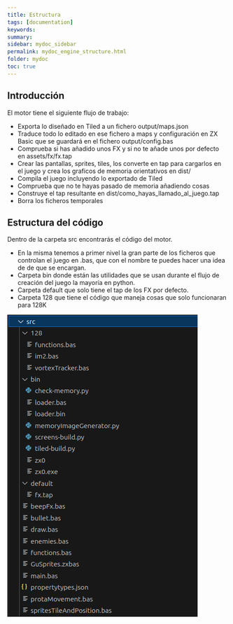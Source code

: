 ```yaml
---
title: Estructura
tags: [documentation]
keywords:
summary: 
sidebar: mydoc_sidebar
permalink: mydoc_engine_structure.html
folder: mydoc
toc: true
---
```


## Introducción

El motor tiene el siguiente flujo de trabajo:

* Exporta lo diseñado en Tiled a un fichero output/maps.json
* Traduce todo lo editado en ese fichero a maps y configuración en ZX Basic que se guardará en el fichero output/config.bas
* Comprueba si has añadido unos FX y si no te añade unos por defecto en assets/fx/fx.tap
* Crear las pantallas, sprites, tiles, los converte en tap para cargarlos en el juego y crea los graficos de memoria orientativos en dist/
* Compila el juego incluyendo lo exportado de Tiled
* Comprueba que no te hayas pasado de memoria añadiendo cosas
* Construye el tap resultante en dist/como_hayas_llamado_al_juego.tap
* Borra los ficheros temporales

## Estructura del código

Dentro de la carpeta src encontrarás el código del motor.
* En la misma tenemos a primer nivel la gran parte de los ficheros que controlan el juego en .bas, que con el nombre te puedes hacer una idea de de que se encargan.
* Carpeta bin donde están las utilidades que se usan durante el flujo de creación del juego la mayoría en python.
* Carpeta default que solo tiene el tap de los FX por defecto.
* Carpeta 128 que tiene el código que maneja cosas que solo funcionaran para 128K

![](images/project_src_structure.png)









